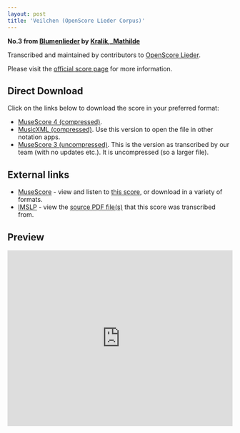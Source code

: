 ```yaml
---
layout: post
title: 'Veilchen (OpenScore Lieder Corpus)'
---
```


__No.3 from [Blumenlieder](https://fourscoreandmore.org/openscore/lieder/Kralik%2C_Mathilde/Blumenlieder/) by [Kralik,_Mathilde](https://fourscoreandmore.org/openscore/lieder/Kralik%2C_Mathilde)__

Transcribed and maintained by contributors to [OpenScore Lieder].

Please visit the [official score page] for more information.

[official score page]: https://musescore.com/openscore-lieder-corpus/scores/6165226
[OpenScore Lieder]: https://musescore.com/openscore-lieder-corpus

## Direct Download

Click on the links below to download the score in your preferred format:
- [MuseScore 4 (compressed)](https://fourscoreandmore.org/openscore/lieder/Kralik%2C_Mathilde/Blumenlieder/3_Veilchen.mscz).
- [MusicXML (compressed)](https://fourscoreandmore.org/openscore/lieder/Kralik%2C_Mathilde/Blumenlieder/3_Veilchen.mxl). Use this version to open the file in other notation apps.
- [MuseScore 3 (uncompressed)](https://raw.githubusercontent.com/OpenScore/Lieder/refs/heads/main/scores/Kralik%2C_Mathilde/Blumenlieder/3_Veilchen/lc6165226.mscx). This is the version as transcribed by our team (with no updates etc.). It is uncompressed (so a larger file).

## External links

- [MuseScore] - view and listen to [this score][MuseScore], or download in a variety of formats.
- [IMSLP] - view the [source PDF file(s)][IMSLP] that this score was transcribed from.

[MuseScore]: https://musescore.com/score/6165226
[IMSLP]: https://imslp.org/wiki/Special:ReverseLookup/621212

## Preview

<iframe width="100%" height="394" src="https://musescore.com/openscore-lieder-corpus/scores/6165226/embed" frameborder="0" allowfullscreen allow="autoplay; fullscreen"></iframe>
